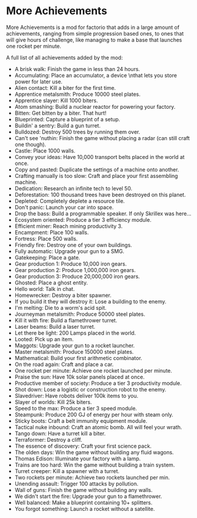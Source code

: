 # More Achievements
More Achievements is a mod for factorio that adds in a large amount of achievements, ranging from simple progression based ones, to ones that will give hours of challenge, like managing to make a base that launches one rocket per minute.

A full list of all achievements added by the mod:

- A brisk walk: Finish the game in less than 24 hours.
- Accumulating: Place an accumulator, a device \nthat lets you store power for later use.
- Alien contact: Kill a biter for the first time.
- Apprentice metalsmith: Produce 10000 steel plates.
- Apprentice slayer: Kill 1000 biters.
- Atom smashing: Build a nuclear reactor for powering your factory.
- Bitten: Get bitten by a biter. That hurt!
- Blueprinted: Capture a blueprint of a setup.
- Buildin' a sentry: Build a gun turret.
- Bulldozed: Destroy 500 trees by running them over.
- Can't see 'nuthin: Finish the game without placing a radar (can still craft one though).
- Castle: Place 1000 walls.
- Convey your ideas: Have 10,000 transport belts placed in the world at once.
- Copy and pasted: Duplicate the settings of a machine onto another.
- Crafting manually is too slow: Craft and place your first assembling machine.
- Dedication: Research an infinite tech to level 50.
- Deforestation: 100 thousand trees have been destroyed on this planet.
- Depleted: Completely deplete a resource tile.
- Don't panic: Launch your car into space.
- Drop the bass: Build a programmable speaker. If only Skrillex was here...
- Ecosystem oriented: Produce a tier 3 efficiency module.
- Efficient miner: Reach mining productivity 3.
- Encampment: Place 100 walls.
- Fortress: Place 500 walls.
- Friendly fire: Destroy one of your own buildings.
- Fully automatic: Upgrade your gun to a SMG.
- Gatekeeping: Place a gate.
- Gear production 1: Produce 10,000 iron gears.
- Gear production 2: Produce 1,000,000 iron gears.
- Gear production 3: Produce 20,000,000 iron gears.
- Ghosted: Place a ghost entity.
- Hello world: Talk in chat.
- Homewrecker: Destroy a biter spawner.
- If you build it they will destroy it: Lose a building to the enemy.
- I'm melting: Die to a worm's acid spit.
- Journeyman metalsmith: Produce 50000 steel plates.
- Kill it with fire: Build a flamethrower turret.
- Laser beams: Build a laser turret.
- Let there be light: 200 Lamps placed in the world.
- Looted: Pick up an item.
- Maggots: Upgrade your gun to a rocket launcher.
- Master metalsmith: Produce 150000 steel plates.
- Mathematical: Build your first arithmetic combinator.
- On the road again: Craft and place a car.
- One rocket per minute: Achieve one rocket launched per minute.
- Praise the sun: Have 10k solar panels placed at once.
- Productive member of society: Produce a tier 3 productivity module.
- Shot down: Lose a logistic or construction robot to the enemy.
- Slavedriver: Have robots deliver 100k items to you.
- Slayer of worlds: Kill 25k biters.
- Speed to the max: Produce a tier 3 speed module.
- Steampunk: Produce 200 GJ of energy per hour with steam only.
- Sticky boots: Craft a belt immunity equipment module.
- Tactical nuke inbound: Craft an atomic bomb. All will feel your wrath.
- Tango down: Have a turret kill a biter.
- Terraformer: Destroy a cliff.
- The essence of discovery: Craft your first science pack.
- The olden days: Win the game without building any fluid wagons.
- Thomas Edison: Illuminate your factory with a lamp.
- Trains are too hard: Win the game without building a train system.
- Turret creeper: Kill a spawner with a turret.
- Two rockets per minute: Achieve two rockets launched per min.
- Unending assault: Trigger 100 attacks by pollution.
- Wall of guns: Finish the game without building any walls.
- We didn't start the fire: Upgrade your gun to a flamethrower.
- Well balanced: Make a blueprint containing 10+ splitters.
- You forgot something: Launch a rocket without a satellite.
